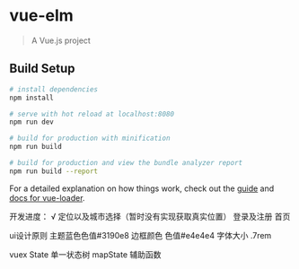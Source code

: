 # vue-elm

> A Vue.js project

## Build Setup

``` bash
# install dependencies
npm install

# serve with hot reload at localhost:8080
npm run dev

# build for production with minification
npm run build

# build for production and view the bundle analyzer report
npm run build --report
```

For a detailed explanation on how things work, check out the [guide](http://vuejs-templates.github.io/webpack/) and [docs for vue-loader](http://vuejs.github.io/vue-loader).

开发进度：
    √ 定位以及城市选择（暂时没有实现获取真实位置）
    登录及注册
    首页



ui设计原则
主题蓝色色值#3190e8
边框颜色 色值#e4e4e4
字体大小 .7rem


vuex
State 单一状态树
mapState 辅助函数
